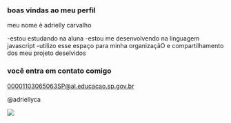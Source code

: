 ### boas vindas ao meu perfil

meu nome è adrielly carvalho

-estou estudando na aluna 
-estou me desenvolvendo na linguagem javascript
-utilizo esse espaço para minha organizaçãO e compartilhamento dos meu projeto deselvidos 

### você entra em contato comigo

00001103065063SP@al.educacao.sp.gov.br

@adriellyca

![](https://media.tenor.com/bEWjjtLrtNsAAAAj/todd-marcus-cars-movie.gif)
